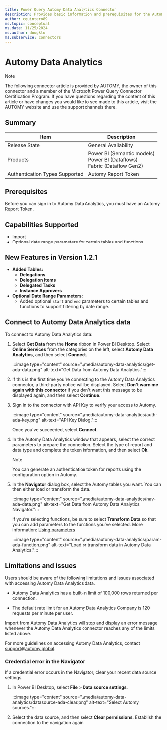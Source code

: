 ```yaml
---
title: Power Query Automy Data Analytics Connector
description: Provides basic information and prerequisites for the Automy Data Analytics connector
author: cquintero89
ms.topic: conceptual
ms.date: 11/25/2024
ms.author: dougklo
ms.subservice: connectors
---
```


# Automy Data Analytics

> [!NOTE]
>The following connector article is provided by AUTOMY, the owner of this connector and a member of the Microsoft Power Query Connector Certification Program. If you have questions regarding the content of this article or have changes you would like to see made to this article, visit the AUTOMY website and use the support channels there.

## Summary

| Item | Description |
| ---- | ----------- |
| Release State | General Availability |
| Products | Power BI (Semantic models)<br/>Power BI (Dataflows)<br/>Fabric (Dataflow Gen2) |
| Authentication Types Supported | Automy Report Token |

## Prerequisites

Before you can sign in to Automy Data Analytics, you must have an Automy Report Token.

## Capabilities Supported

* Import
* Optional date range parameters for certain tables and functions

## New Features in Version 1.2.1

- **Added Tables:**
  - **Delegations**
  - **Delegation Items**
  - **Delegated Tasks**
  - **Instance Approvers**
- **Optional Date Range Parameters:**
  - Added optional `start` and `end` parameters to certain tables and functions to support filtering by date range.

## Connect to Automy Data Analytics data

To connect to Automy Data Analytics data:

1. Select **Get Data** from the **Home** ribbon in Power BI Desktop. Select **Online Services** from the categories on the left, select **Automy Data Analytics**, and then select **Connect**.

   :::image type="content" source="./media/automy-data-analytics/get-ada-data.png" alt-text="Get Data from Automy Data Analytics.":::

2. If this is the first time you're connecting to the Automy Data Analytics connector, a third-party notice will be displayed. Select **Don't warn me again with this connector** if you don't want this message to be displayed again, and then select **Continue**.

3. Sign in to the connector with API Key to verify your access to Automy.

   :::image type="content" source="./media/automy-data-analytics/auth-ada-key.png" alt-text="API Key Dialog.":::

   Once you've succeeded, select **Connect**.

4. In the Automy Data Analytics window that appears, select the correct parameters to prepare the connection. Select the type of report and data type and complete the token information, and then select **Ok**.

   > [!NOTE]
   > You can generate an authentication token for reports using the configuration option in Automy.

5. In the **Navigator** dialog box, select the Automy tables you want. You can then either load or transform the data.

   :::image type="content" source="./media/automy-data-analytics/nav-ada-data.png" alt-text="Get Data from Automy Data Analytics Navigator.":::

   If you’re selecting functions, be sure to select **Transform Data** so that you can add parameters to the functions you’ve selected. More information: [Using parameters](../power-query-query-parameters.md)

   :::image type="content" source="./media/automy-data-analytics/param-ada-function.png" alt-text="Load or transform data in Automy Data Analytics.":::

## Limitations and issues

Users should be aware of the following limitations and issues associated with accessing Automy Data Analytics data.

* Automy Data Analytics has a built-in limit of 100,000 rows returned per connection.

* The default rate limit for an Automy Data Analytics Company is 120 requests per minute per user.

Import from Automy Data Analytics will stop and display an error message whenever the Automy Data Analytics connector reaches any of the limits listed above.

For more guidelines on accessing Automy Data Analytics, contact [support@automy.global](mailto:support@automy.global).

### Credential error in the Navigator

If a credential error occurs in the Navigator, clear your recent data source settings.

1. In Power BI Desktop, select **File** > **Data source settings**.

   :::image type="content" source="./media/automy-data-analytics/datasource-ada-clear.png" alt-text="Select Automy sources.":::

2. Select the data source, and then select **Clear permissions**. Establish the connection to the navigation again.